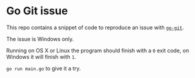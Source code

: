 # Go Git issue

This repo contains a snippet of code to reproduce an issue with [`go-git`][go-git].

The issue is Windows only.

Running on OS X or Linux the program should finish with a `0` exit code, on Windows it will finish with `1`.

`go run main.go` to give it a try.

[go-git]: https://github.com/go-git/go-git